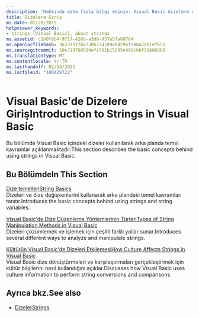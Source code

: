```yaml
---
description: 'Hakkında daha fazla bilgi edinin: Visual Basic dizelere giriş'
title: Dizelere Giriş
ms.date: 07/20/2015
helpviewer_keywords:
- strings [Visual Basic], about strings
ms.assetid: c1b0f6b4-9717-426b-a3db-957e57a60764
ms.openlocfilehash: 3633d377b6738b734189eb4295f588a7d01efb51
ms.sourcegitcommit: 10e719780594efc781b15295e499c66f316068b8
ms.translationtype: MT
ms.contentlocale: tr-TR
ms.lasthandoff: 02/14/2021
ms.locfileid: "100429722"
---
```

# <a name="introduction-to-strings-in-visual-basic"></a><span data-ttu-id="1607c-103">Visual Basic'de Dizelere Giriş</span><span class="sxs-lookup"><span data-stu-id="1607c-103">Introduction to Strings in Visual Basic</span></span>

<span data-ttu-id="1607c-104">Bu bölümde Visual Basic içindeki dizeler kullanılarak arka planda temel kavramlar açıklanmaktadır.</span><span class="sxs-lookup"><span data-stu-id="1607c-104">This section describes the basic concepts behind using strings in Visual Basic.</span></span>  
  
## <a name="in-this-section"></a><span data-ttu-id="1607c-105">Bu Bölümde</span><span class="sxs-lookup"><span data-stu-id="1607c-105">In This Section</span></span>  

 [<span data-ttu-id="1607c-106">Dize temelleri</span><span class="sxs-lookup"><span data-stu-id="1607c-106">String Basics</span></span>](string-basics.md)  
 <span data-ttu-id="1607c-107">Dizeleri ve dize değişkenlerini kullanarak arka plandaki temel kavramları tanıtır.</span><span class="sxs-lookup"><span data-stu-id="1607c-107">Introduces the basic concepts behind using strings and string variables.</span></span>  
  
 [<span data-ttu-id="1607c-108">Visual Basic'de Dize Düzenleme Yöntemlerinin Türleri</span><span class="sxs-lookup"><span data-stu-id="1607c-108">Types of String Manipulation Methods in Visual Basic</span></span>](types-of-string-manipulation-methods.md)  
 <span data-ttu-id="1607c-109">Dizeleri çözümlemek ve işlemek için çeşitli farklı yollar sunar.</span><span class="sxs-lookup"><span data-stu-id="1607c-109">Introduces several different ways to analyze and manipulate strings.</span></span>  
  
 [<span data-ttu-id="1607c-110">Kültürün Visual Basic'de Dizeleri Etkilemesi</span><span class="sxs-lookup"><span data-stu-id="1607c-110">How Culture Affects Strings in Visual Basic</span></span>](how-culture-affects-strings.md)  
 <span data-ttu-id="1607c-111">Visual Basic dize dönüştürmeleri ve karşılaştırmaları gerçekleştirmek için kültür bilgilerini nasıl kullandığını açıklar.</span><span class="sxs-lookup"><span data-stu-id="1607c-111">Discusses how Visual Basic uses culture information to perform string conversions and comparisons.</span></span>  
  
## <a name="see-also"></a><span data-ttu-id="1607c-112">Ayrıca bkz.</span><span class="sxs-lookup"><span data-stu-id="1607c-112">See also</span></span>

- [<span data-ttu-id="1607c-113">Dizeler</span><span class="sxs-lookup"><span data-stu-id="1607c-113">Strings</span></span>](index.md)
